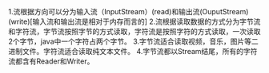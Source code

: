 1.流根据方向可以分为输入流（InputStream）(read)和输出流(OuputStream)(write)[输入流和输出流是相对于内存而言的]
2.流根据读取数据的方式分为字节流和字符流，字节流按照字节的方式读取，字符流是按照字符的方式读取，一次读取2个字节，java中一个字符占两个字节。
3.字节流适合读取视频，音乐，图片等二进制文件。字符流适合读取纯文本文件。
4.字节流都以Stream结尾，所有的字符流都含有Reader和Writer。

